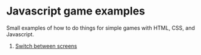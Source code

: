 # Javascript game examples

Small examples of how to do things for simple games with HTML, CSS, and Javascript.

1. [Switch between screens](switch-between-screens)
